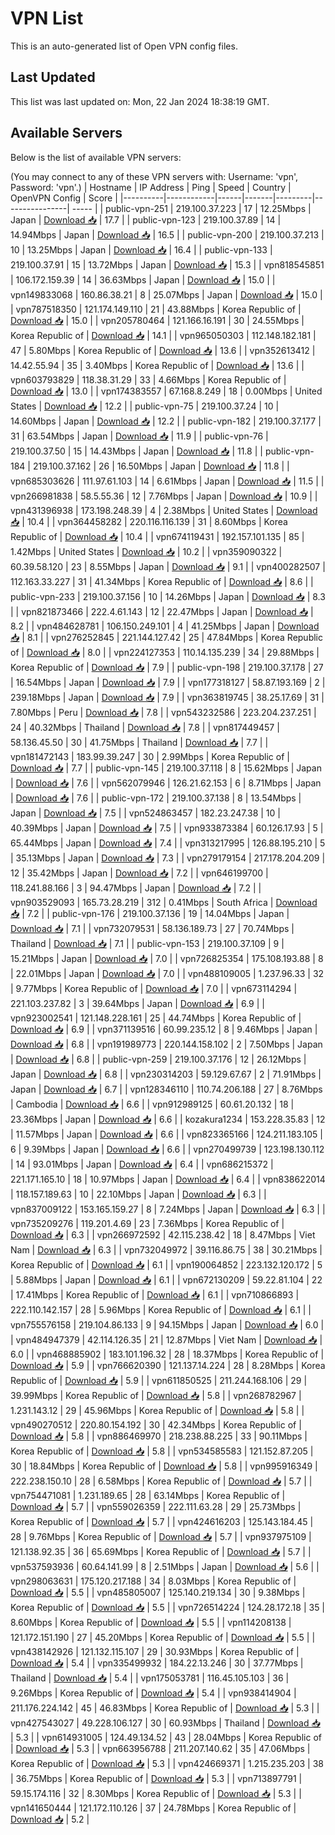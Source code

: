 # VPN List

This is an auto-generated list of Open VPN config files.

## Last Updated

This list was last updated on: Mon, 22 Jan 2024 18:38:19 GMT.

## Available Servers

Below is the list of available VPN servers:

(You may connect to any of these VPN servers with: Username: 'vpn', Password: 'vpn'.)
| Hostname | IP Address | Ping | Speed | Country | OpenVPN Config | Score |
|----------|------------|------|-------|---------|----------------| ----- |
| public-vpn-251 | 219.100.37.223 | 17 | 12.25Mbps | Japan | [Download 📥](./configs/server_0_JP.ovpn) | 17.7 |
| public-vpn-123 | 219.100.37.89 | 14 | 14.94Mbps | Japan | [Download 📥](./configs/server_1_JP.ovpn) | 16.5 |
| public-vpn-200 | 219.100.37.213 | 10 | 13.25Mbps | Japan | [Download 📥](./configs/server_2_JP.ovpn) | 16.4 |
| public-vpn-133 | 219.100.37.91 | 15 | 13.72Mbps | Japan | [Download 📥](./configs/server_3_JP.ovpn) | 15.3 |
| vpn818545851 | 106.172.159.39 | 14 | 36.63Mbps | Japan | [Download 📥](./configs/server_4_JP.ovpn) | 15.0 |
| vpn149833068 | 160.86.38.21 | 8 | 25.07Mbps | Japan | [Download 📥](./configs/server_5_JP.ovpn) | 15.0 |
| vpn787518350 | 121.174.149.110 | 21 | 43.88Mbps | Korea Republic of | [Download 📥](./configs/server_6_KR.ovpn) | 15.0 |
| vpn205780464 | 121.166.16.191 | 30 | 24.55Mbps | Korea Republic of | [Download 📥](./configs/server_7_KR.ovpn) | 14.1 |
| vpn965050303 | 112.148.182.181 | 47 | 5.80Mbps | Korea Republic of | [Download 📥](./configs/server_8_KR.ovpn) | 13.6 |
| vpn352613412 | 14.42.55.94 | 35 | 3.40Mbps | Korea Republic of | [Download 📥](./configs/server_9_KR.ovpn) | 13.6 |
| vpn603793829 | 118.38.31.29 | 33 | 4.66Mbps | Korea Republic of | [Download 📥](./configs/server_10_KR.ovpn) | 13.0 |
| vpn174383557 | 67.168.8.249 | 18 | 0.00Mbps | United States | [Download 📥](./configs/server_11_US.ovpn) | 12.2 |
| public-vpn-75 | 219.100.37.24 | 10 | 14.60Mbps | Japan | [Download 📥](./configs/server_12_JP.ovpn) | 12.2 |
| public-vpn-182 | 219.100.37.177 | 31 | 63.54Mbps | Japan | [Download 📥](./configs/server_13_JP.ovpn) | 11.9 |
| public-vpn-76 | 219.100.37.50 | 15 | 14.43Mbps | Japan | [Download 📥](./configs/server_14_JP.ovpn) | 11.8 |
| public-vpn-184 | 219.100.37.162 | 26 | 16.50Mbps | Japan | [Download 📥](./configs/server_15_JP.ovpn) | 11.8 |
| vpn685303626 | 111.97.61.103 | 14 | 6.61Mbps | Japan | [Download 📥](./configs/server_16_JP.ovpn) | 11.5 |
| vpn266981838 | 58.5.55.36 | 12 | 7.76Mbps | Japan | [Download 📥](./configs/server_17_JP.ovpn) | 10.9 |
| vpn431396938 | 173.198.248.39 | 4 | 2.38Mbps | United States | [Download 📥](./configs/server_18_US.ovpn) | 10.4 |
| vpn364458282 | 220.116.116.139 | 31 | 8.60Mbps | Korea Republic of | [Download 📥](./configs/server_19_KR.ovpn) | 10.4 |
| vpn674119431 | 192.157.101.135 | 85 | 1.42Mbps | United States | [Download 📥](./configs/server_20_US.ovpn) | 10.2 |
| vpn359090322 | 60.39.58.120 | 23 | 8.55Mbps | Japan | [Download 📥](./configs/server_21_JP.ovpn) | 9.1 |
| vpn400282507 | 112.163.33.227 | 31 | 41.34Mbps | Korea Republic of | [Download 📥](./configs/server_22_KR.ovpn) | 8.6 |
| public-vpn-233 | 219.100.37.156 | 10 | 14.26Mbps | Japan | [Download 📥](./configs/server_23_JP.ovpn) | 8.3 |
| vpn821873466 | 222.4.61.143 | 12 | 22.47Mbps | Japan | [Download 📥](./configs/server_24_JP.ovpn) | 8.2 |
| vpn484628781 | 106.150.249.101 | 4 | 41.25Mbps | Japan | [Download 📥](./configs/server_25_JP.ovpn) | 8.1 |
| vpn276252845 | 221.144.127.42 | 25 | 47.84Mbps | Korea Republic of | [Download 📥](./configs/server_26_KR.ovpn) | 8.0 |
| vpn224127353 | 110.14.135.239 | 34 | 29.88Mbps | Korea Republic of | [Download 📥](./configs/server_27_KR.ovpn) | 7.9 |
| public-vpn-198 | 219.100.37.178 | 27 | 16.54Mbps | Japan | [Download 📥](./configs/server_28_JP.ovpn) | 7.9 |
| vpn177318127 | 58.87.193.169 | 2 | 239.18Mbps | Japan | [Download 📥](./configs/server_29_JP.ovpn) | 7.9 |
| vpn363819745 | 38.25.17.69 | 31 | 7.80Mbps | Peru | [Download 📥](./configs/server_30_PE.ovpn) | 7.8 |
| vpn543232586 | 223.204.237.251 | 24 | 40.32Mbps | Thailand | [Download 📥](./configs/server_31_TH.ovpn) | 7.8 |
| vpn817449457 | 58.136.45.50 | 30 | 41.75Mbps | Thailand | [Download 📥](./configs/server_32_TH.ovpn) | 7.7 |
| vpn181472143 | 183.99.39.247 | 30 | 2.99Mbps | Korea Republic of | [Download 📥](./configs/server_33_KR.ovpn) | 7.7 |
| public-vpn-145 | 219.100.37.118 | 8 | 15.62Mbps | Japan | [Download 📥](./configs/server_34_JP.ovpn) | 7.6 |
| vpn562079946 | 126.21.62.153 | 6 | 8.71Mbps | Japan | [Download 📥](./configs/server_35_JP.ovpn) | 7.6 |
| public-vpn-172 | 219.100.37.138 | 8 | 13.54Mbps | Japan | [Download 📥](./configs/server_36_JP.ovpn) | 7.5 |
| vpn524863457 | 182.23.247.38 | 10 | 40.39Mbps | Japan | [Download 📥](./configs/server_37_JP.ovpn) | 7.5 |
| vpn933873384 | 60.126.17.93 | 5 | 65.44Mbps | Japan | [Download 📥](./configs/server_38_JP.ovpn) | 7.4 |
| vpn313217995 | 126.88.195.210 | 5 | 35.13Mbps | Japan | [Download 📥](./configs/server_39_JP.ovpn) | 7.3 |
| vpn279179154 | 217.178.204.209 | 12 | 35.42Mbps | Japan | [Download 📥](./configs/server_40_JP.ovpn) | 7.2 |
| vpn646199700 | 118.241.88.166 | 3 | 94.47Mbps | Japan | [Download 📥](./configs/server_41_JP.ovpn) | 7.2 |
| vpn903529093 | 165.73.28.219 | 312 | 0.41Mbps | South Africa | [Download 📥](./configs/server_42_ZA.ovpn) | 7.2 |
| public-vpn-176 | 219.100.37.136 | 19 | 14.04Mbps | Japan | [Download 📥](./configs/server_43_JP.ovpn) | 7.1 |
| vpn732079531 | 58.136.189.73 | 27 | 70.74Mbps | Thailand | [Download 📥](./configs/server_44_TH.ovpn) | 7.1 |
| public-vpn-153 | 219.100.37.109 | 9 | 15.21Mbps | Japan | [Download 📥](./configs/server_45_JP.ovpn) | 7.0 |
| vpn726825354 | 175.108.193.88 | 8 | 22.01Mbps | Japan | [Download 📥](./configs/server_46_JP.ovpn) | 7.0 |
| vpn488109005 | 1.237.96.33 | 32 | 9.77Mbps | Korea Republic of | [Download 📥](./configs/server_47_KR.ovpn) | 7.0 |
| vpn673114294 | 221.103.237.82 | 3 | 39.64Mbps | Japan | [Download 📥](./configs/server_48_JP.ovpn) | 6.9 |
| vpn923002541 | 121.148.228.161 | 25 | 44.74Mbps | Korea Republic of | [Download 📥](./configs/server_49_KR.ovpn) | 6.9 |
| vpn371139516 | 60.99.235.12 | 8 | 9.46Mbps | Japan | [Download 📥](./configs/server_50_JP.ovpn) | 6.8 |
| vpn191989773 | 220.144.158.102 | 2 | 7.50Mbps | Japan | [Download 📥](./configs/server_51_JP.ovpn) | 6.8 |
| public-vpn-259 | 219.100.37.176 | 12 | 26.12Mbps | Japan | [Download 📥](./configs/server_52_JP.ovpn) | 6.8 |
| vpn230314203 | 59.129.67.67 | 2 | 71.91Mbps | Japan | [Download 📥](./configs/server_53_JP.ovpn) | 6.7 |
| vpn128346110 | 110.74.206.188 | 27 | 8.76Mbps | Cambodia | [Download 📥](./configs/server_54_KH.ovpn) | 6.6 |
| vpn912989125 | 60.61.20.132 | 18 | 23.36Mbps | Japan | [Download 📥](./configs/server_55_JP.ovpn) | 6.6 |
| kozakura1234 | 153.228.35.83 | 12 | 11.57Mbps | Japan | [Download 📥](./configs/server_56_JP.ovpn) | 6.6 |
| vpn823365166 | 124.211.183.105 | 6 | 9.39Mbps | Japan | [Download 📥](./configs/server_57_JP.ovpn) | 6.6 |
| vpn270499739 | 123.198.130.112 | 14 | 93.01Mbps | Japan | [Download 📥](./configs/server_58_JP.ovpn) | 6.4 |
| vpn686215372 | 221.171.165.10 | 18 | 10.97Mbps | Japan | [Download 📥](./configs/server_59_JP.ovpn) | 6.4 |
| vpn838622014 | 118.157.189.63 | 10 | 22.10Mbps | Japan | [Download 📥](./configs/server_60_JP.ovpn) | 6.3 |
| vpn837009122 | 153.165.159.27 | 8 | 7.24Mbps | Japan | [Download 📥](./configs/server_61_JP.ovpn) | 6.3 |
| vpn735209276 | 119.201.4.69 | 23 | 7.36Mbps | Korea Republic of | [Download 📥](./configs/server_62_KR.ovpn) | 6.3 |
| vpn266972592 | 42.115.238.42 | 18 | 8.47Mbps | Viet Nam | [Download 📥](./configs/server_63_VN.ovpn) | 6.3 |
| vpn732049972 | 39.116.86.75 | 38 | 30.21Mbps | Korea Republic of | [Download 📥](./configs/server_64_KR.ovpn) | 6.1 |
| vpn190064852 | 223.132.120.172 | 5 | 5.88Mbps | Japan | [Download 📥](./configs/server_65_JP.ovpn) | 6.1 |
| vpn672130209 | 59.22.81.104 | 22 | 17.41Mbps | Korea Republic of | [Download 📥](./configs/server_66_KR.ovpn) | 6.1 |
| vpn710866893 | 222.110.142.157 | 28 | 5.96Mbps | Korea Republic of | [Download 📥](./configs/server_67_KR.ovpn) | 6.1 |
| vpn755576158 | 219.104.86.133 | 9 | 94.15Mbps | Japan | [Download 📥](./configs/server_68_JP.ovpn) | 6.0 |
| vpn484947379 | 42.114.126.35 | 21 | 12.87Mbps | Viet Nam | [Download 📥](./configs/server_69_VN.ovpn) | 6.0 |
| vpn468885902 | 183.101.196.32 | 28 | 18.37Mbps | Korea Republic of | [Download 📥](./configs/server_70_KR.ovpn) | 5.9 |
| vpn766620390 | 121.137.14.224 | 28 | 8.28Mbps | Korea Republic of | [Download 📥](./configs/server_71_KR.ovpn) | 5.9 |
| vpn611850525 | 211.244.168.106 | 29 | 39.99Mbps | Korea Republic of | [Download 📥](./configs/server_72_KR.ovpn) | 5.8 |
| vpn268782967 | 1.231.143.12 | 29 | 45.96Mbps | Korea Republic of | [Download 📥](./configs/server_73_KR.ovpn) | 5.8 |
| vpn490270512 | 220.80.154.192 | 30 | 42.34Mbps | Korea Republic of | [Download 📥](./configs/server_74_KR.ovpn) | 5.8 |
| vpn886469970 | 218.238.88.225 | 33 | 90.11Mbps | Korea Republic of | [Download 📥](./configs/server_75_KR.ovpn) | 5.8 |
| vpn534585583 | 121.152.87.205 | 30 | 18.84Mbps | Korea Republic of | [Download 📥](./configs/server_76_KR.ovpn) | 5.8 |
| vpn995916349 | 222.238.150.10 | 28 | 6.58Mbps | Korea Republic of | [Download 📥](./configs/server_77_KR.ovpn) | 5.7 |
| vpn754471081 | 1.231.189.65 | 28 | 63.14Mbps | Korea Republic of | [Download 📥](./configs/server_78_KR.ovpn) | 5.7 |
| vpn559026359 | 222.111.63.28 | 29 | 25.73Mbps | Korea Republic of | [Download 📥](./configs/server_79_KR.ovpn) | 5.7 |
| vpn424616203 | 125.143.184.45 | 28 | 9.76Mbps | Korea Republic of | [Download 📥](./configs/server_80_KR.ovpn) | 5.7 |
| vpn937975109 | 121.138.92.35 | 36 | 65.69Mbps | Korea Republic of | [Download 📥](./configs/server_81_KR.ovpn) | 5.7 |
| vpn537593936 | 60.64.141.99 | 8 | 2.51Mbps | Japan | [Download 📥](./configs/server_82_JP.ovpn) | 5.6 |
| vpn298063631 | 175.120.217.188 | 34 | 8.03Mbps | Korea Republic of | [Download 📥](./configs/server_83_KR.ovpn) | 5.5 |
| vpn485805007 | 125.140.219.134 | 30 | 9.38Mbps | Korea Republic of | [Download 📥](./configs/server_84_KR.ovpn) | 5.5 |
| vpn726514224 | 124.28.172.18 | 35 | 8.60Mbps | Korea Republic of | [Download 📥](./configs/server_85_KR.ovpn) | 5.5 |
| vpn114208138 | 121.172.151.190 | 27 | 45.20Mbps | Korea Republic of | [Download 📥](./configs/server_86_KR.ovpn) | 5.5 |
| vpn438142926 | 121.132.115.107 | 29 | 30.93Mbps | Korea Republic of | [Download 📥](./configs/server_87_KR.ovpn) | 5.4 |
| vpn335499932 | 184.22.13.246 | 30 | 37.77Mbps | Thailand | [Download 📥](./configs/server_88_TH.ovpn) | 5.4 |
| vpn175053781 | 116.45.105.103 | 36 | 9.26Mbps | Korea Republic of | [Download 📥](./configs/server_89_KR.ovpn) | 5.4 |
| vpn938414904 | 211.176.224.142 | 45 | 46.83Mbps | Korea Republic of | [Download 📥](./configs/server_90_KR.ovpn) | 5.3 |
| vpn427543027 | 49.228.106.127 | 30 | 60.93Mbps | Thailand | [Download 📥](./configs/server_91_TH.ovpn) | 5.3 |
| vpn614931005 | 124.49.134.52 | 43 | 28.04Mbps | Korea Republic of | [Download 📥](./configs/server_92_KR.ovpn) | 5.3 |
| vpn663956788 | 211.207.140.62 | 35 | 47.06Mbps | Korea Republic of | [Download 📥](./configs/server_93_KR.ovpn) | 5.3 |
| vpn424669371 | 1.215.235.203 | 38 | 36.75Mbps | Korea Republic of | [Download 📥](./configs/server_94_KR.ovpn) | 5.3 |
| vpn713897791 | 59.15.174.116 | 32 | 8.30Mbps | Korea Republic of | [Download 📥](./configs/server_95_KR.ovpn) | 5.3 |
| vpn141650444 | 121.172.110.126 | 37 | 24.78Mbps | Korea Republic of | [Download 📥](./configs/server_96_KR.ovpn) | 5.2 |
